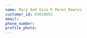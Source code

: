 ```yaml
---
name: Mary And Gina R Perez Bowles
customer_id: 65018655
email:
phone_number:
profile_photo:
---
```

